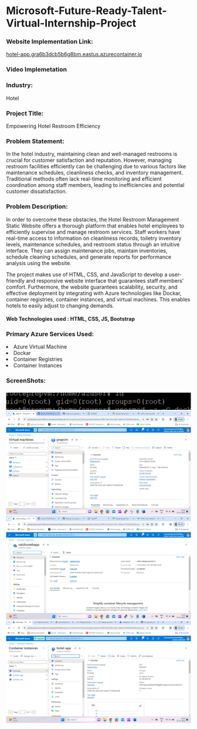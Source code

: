 <h1>Microsoft-Future-Ready-Talent-Virtual-Internship-Project</h1>

<h3>Website Implementation Link:</h3>
<a href="hotel-app.gra6b3dcb5b6g8bm.eastus.azurecontainer.io">hotel-app.gra6b3dcb5b6g8bm.eastus.azurecontainer.io</a>


<h3>Video Implemetation</h3>


<h3>Industry:</h3>
Hotel


<h3>Project Title: </h3>
Empowering Hotel Restroom Efficiency

<h3>Problem Statement:</h3>
In the hotel industry, maintaining clean and well-managed restrooms is crucial for customer satisfaction and reputation. However, managing restroom facilities efficiently can be challenging due to various factors like maintenance schedules, cleanliness checks, and inventory management. Traditional methods often lack real-time monitoring and efficient coordination among staff members, leading to inefficiencies and potential customer dissatisfaction.

<h3>Problem Description:</h3>
In order to overcome these obstacles, the Hotel Restroom Management Static Website offers a thorough platform that enables hotel employees to efficiently supervise and manage restroom services. Staff workers have real-time access to information on cleanliness records, toiletry inventory levels, maintenance schedules, and restroom status through an intuitive interface. They can assign maintenance jobs, maintain inventories, schedule cleaning schedules, and generate reports for performance analysis using the website.

The project makes use of HTML, CSS, and JavaScript to develop a user-friendly and responsive website interface that guarantees staff members' comfort. Furthermore, the website guarantees scalability, security, and effective deployment by integrating with Azure technologies like Dockar, container registries, container instances, and virtual machines. This enables hotels to easily adjust to changing demands.

<h4>Web Technologies used : HTML, CSS, JS, Bootstrap</h4>

<h3>Primary Azure Services Used:</h3>
<li>Azure Virtual Machine</li>
<li>Dockar</li>
<li>Container Registries</li>
<li>Container Instances</li>


<h3>ScreenShots:</h3>



<h3></h3>



<img src="https://github.com/ChavanVaishu18/my_project_azure/blob/master/assets/Screenshot%202023-11-22%20170547.png"></img>
<img src="https://github.com/ChavanVaishu18/my_project_azure/blob/master/assets/vm1.png"></img>
<img src="https://github.com/ChavanVaishu18/my_project_azure/blob/master/assets/con_re.png"></img>
<img src="https://github.com/ChavanVaishu18/my_project_azure/blob/master/assets/cont_instance.png"></img>
<img src=""></img>
<img src=""></img>
<img src=""></img>
<img src=""></img>
<img src=""></img>
<img src=""></img>
<img src=""></img>




